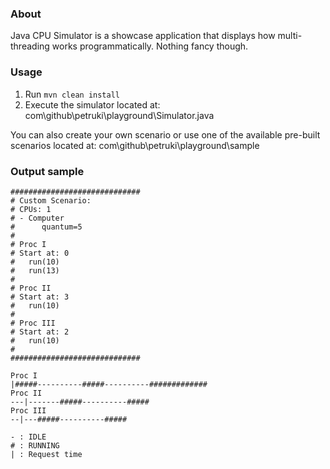 ### About
Java CPU Simulator is a showcase application that displays how multi-threading works programmatically.
Nothing fancy though.

### Usage

1) Run `mvn clean install`
2) Execute the simulator located at: com\github\petruki\playground\Simulator.java


You can also create your own scenario or use one of the available pre-built scenarios located at: com\github\petruki\playground\sample

### Output sample
```
#############################
# Custom Scenario: 
# CPUs: 1
# - Computer
#      quantum=5
#
# Proc I
# Start at: 0
#   run(10)
#   run(13)
#
# Proc II
# Start at: 3
#   run(10)
#
# Proc III
# Start at: 2
#   run(10)
#
#############################

Proc I
|#####----------#####----------#############
Proc II
---|-------#####----------#####
Proc III
--|---#####----------#####

- : IDLE
# : RUNNING
| : Request time
```
